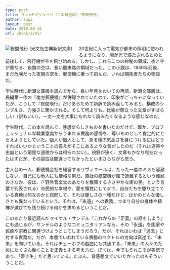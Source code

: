 ```yaml
---
type: post
title: サン=テグジュペリ（二木麻里訳）『夜間飛行』
author: sugi
layout: post
date: 2010-08-18
url: /book/2245/
---
```

<a href="http://www.amazon.co.jp/exec/obidos/ASIN/4334752071/chezsugi-22/ref=nosim/" onclick="_gaq.push(['_trackEvent', 'outbound-article', 'http://www.amazon.co.jp/exec/obidos/ASIN/4334752071/chezsugi-22/ref=nosim/', '']);" name="amazletlink" target="_blank"><img src="http://i2.wp.com/ecx.images-amazon.com/images/I/41A-o3jhwNL._SL160_.jpg?w=660" alt="夜間飛行 (光文社古典新訳文庫)" class="alignleft" style="float: left; margin: 0 20px 20px 0;" data-recalc-dims="1" /></a>

20世紀に入って電気が都市の照明に使われるようになり、闇が光で満たされるとのと前後して、飛行機が空を飛び始める。しかし、これら二つの神秘の領域、夜と空が重なる、夜間の空は、長い間未踏の領域だった。この小説は、1930年前後、まだ危険だった夜間の空を、郵便機に乗って飛んだ、いわば開拓者たちの物語だ。

学生時代に新潮文庫版を読んでから、長い年月をおいての再読。新潮文庫版は、長編第一作の『南方郵便機』が併録されていたので、印象がごっちゃになっていたが、こうして『夜間飛行』だけあらためて新訳で読み返してみると、構成のシンプルさ、力強さに驚かされる。そして何よりも、比喩が際立った文章がすばらしい（訳もいい）。一文一文を大事にもれなく読みたくなるような感じなのだ。

学生時代、この本を読んで、感想文らしきものを書いたのだけど、確か、プロフェッショナルな職業意識からうまれる責務の感情を、尊いものとして肯定的にとらえようとしていた。個人が個人として、ある種の気高さを身につけるにはどうすればいいかということの答えがそこにあるような気がしたのだ（それは連帯や忠誠という窮屈な道徳からは得られない）。視野が狭く、文章もかなり稚拙だったはずだが、その論旨は間違ってなかったといまさらながら思う。

主人公の一人、郵便機会社を経営するリヴィエールは、たった一度のミスも容赦しない、自己にも他人にも厳格な男だ。自社の航空機が嵐で遭難するという難局のさなか、彼は、（「野外音楽堂のあたりを散策するささやかな街の民」という言葉で代表される）市民的な幸福や、愛を犠牲にしてまで、自分たちを駆り立てている責務は何なのかと自問して、それは優しさの一種だけど、ほかのどんな優しさとも異なっているという。それは、「永遠」への責務、つまり自分の身体や精神が滅びても残り続ける何かを求めるということだ。

このあたり最近読んだマイケル・サンデル『これからの「正義」の話をしよう』にも通じるが、サンデルのようなコミュニタリアンなら、その「永遠」を国家や民族や宗教に関連づけようとしてしまうだろう。だが、それはいわば「過去」に対する責務だ。だが、本書でいわれている責務のベクトルの方向は真逆で、「未来」を向いている。それはチェーホフの戯曲にも共通する、「未来」の人々のためにたくさん働くことを正義とする考え方だ。ぼくは、今でもそれこそが美徳であり、「善き生」だと思っている。たぶん、昔感想文でいいたかったのもそういうことだ。

